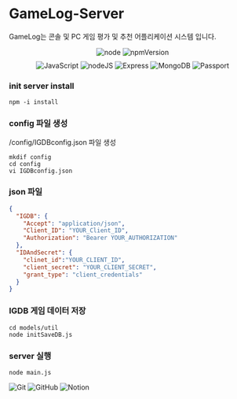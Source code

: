 # GameLog-Server

GameLog는 콘솔 및 PC 게임 평가 및 추천 어플리케이션 시스템 입니다.

<div align="center">
 <img alt="node" src ="https://img.shields.io/badge/node-12.18.3-yellowgreen">
 <img alt="npmVersion" src ="https://img.shields.io/badge/npm package-7.11.1-brightgreen">
</div>





<div align="center" style="margin: 10px">
  <img alt="JavaScript" src ="https://img.shields.io/badge/JavaScript-F7DF1E.svg?&style=for-the-badge&logo=JavaScript&logoColor=black"/>
  <img alt="nodeJS" src ="https://img.shields.io/badge/nodeJS-339933.svg?&style=for-the-badge&logo=nodedotjs&logoColor=white"/>
  <img alt="Express" src ="https://img.shields.io/badge/Express-000000.svg?&style=for-the-badge&logo=Express&logoColor=white"/>
  <img alt="MongoDB" src ="https://img.shields.io/badge/MongoDB-47A248.svg?&style=for-the-badge&logo=MongoDB&logoColor=white"/>
  <img alt="Passport" src ="https://img.shields.io/badge/Passport-34E27A.svg?&style=for-the-badge&logo=Passport&logoColor=white"/>
</div>

### init server install
```console
npm -i install
```
### config 파일 생성
/config/IGDBconfig.json 파일 생성
```console
mkdif config
cd config
vi IGDBconfig.json
```
### json 파일 
```json
{
  "IGDB": {
    "Accept": "application/json",
    "Client_ID": "YOUR_Client_ID",
    "Authorization": "Bearer YOUR_AUTHORIZATION"
  },
  "IDAndSecret": {
    "clinet_id":"YOUR_CLIENT_ID",
    "client_secret": "YOUR_CLIENT_SECRET",
    "grant_type": "client_credentials"
  }
}
```

### IGDB 게임 데이터 저장
```console
cd models/util
node initSaveDB.js
```

### server 실행
```console
node main.js
```





 <img alt="Git" src ="https://img.shields.io/badge/Git-F05032.svg?&style=for-the-badge&logo=Git&logoColor=white"/>
 <img alt="GitHub" src ="https://img.shields.io/badge/GitHub-181717.svg?&style=for-the-badge&logo=GitHub&logoColor=white"/>
 <img alt="Notion" src ="https://img.shields.io/badge/Notion-000000.svg?&style=for-the-badge&logo=Notion&logoColor=white"/>
 
